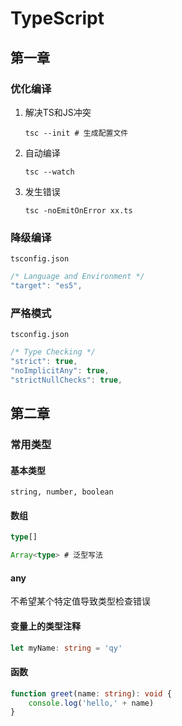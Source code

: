 # TypeScript

## 第一章

### 优化编译

1. 解决TS和JS冲突

   `tsc --init # 生成配置文件`

2. 自动编译

   `tsc --watch`

3. 发生错误

   `tsc -noEmitOnError xx.ts`

### 降级编译

`tsconfig.json`

```typescript
/* Language and Environment */
"target": "es5",
```

### 严格模式

`tsconfig.json`

```typescript
/* Type Checking */
"strict": true,
"noImplicitAny": true,
"strictNullChecks": true,
```



## 第二章

### 常用类型

#### 基本类型

`string, number, boolean`

#### 数组

```typescript
type[]

Array<type> # 泛型写法
```

#### any

不希望某个特定值导致类型检查错误

#### 变量上的类型注释

```typescript
let myName: string = 'qy'
```

#### 函数

```typescript
function greet(name: string): void {
    console.log('hello,' + name)
}
```

